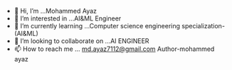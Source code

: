 - 👋 Hi, I’m ...Mohammed Ayaz
- 👀 I’m interested in ...AI&ML Engineer
- 🌱 I’m currently learning ...Computer science engineering specialization-(AI&ML)
- 💞️ I’m looking to collaborate on ...AI ENGINEER
- 📫 How to reach me ... md.ayaz7112@gmail.com
  Author-mohammed ayaz
<!---
Ayaz71/Ayaz71 is a ✨ special ✨ repository because its `README.md` (this file) appears on your GitHub profile.
You can click the Preview link to take a look at your changes.
--->
